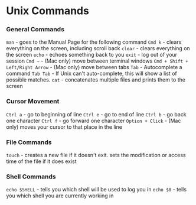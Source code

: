# Unix Commands

### General Commands

`man` - goes to the Manual Page for the following command
`Cmd k` - clears everything on the screen, including scroll back
`clear` - clears everything on the screen
`echo` - echoes something back to you
`exit` - log out of your session
`Cmd ~` - (Mac only) move between terminal windows
`Cmd + Shift + Left/Right Arrow` - (Mac only) move between tabs
`Tab` - Autocomplete a command
`Tab Tab` - If Unix can't auto-complete, this will show a list of possible matches.
`cat` - concatenates multiple files and prints them to the screen

### Cursor Movement

`Ctrl a` - go to beginning of line
`Ctrl e` - go to end of line
`Ctrl b` - go back one character
`Ctrl f` - go forward one character
`Option + Click` - (Mac only) moves your cursor to that place in the line

### File Commands

`touch` - creates a new file if it doesn't exit. sets the modification or access time of the file if it does exist

### Shell Commands

`echo $SHELL` - tells you which shell will be used to log you in
`echo $0` - tells you which shell you are currently working in
